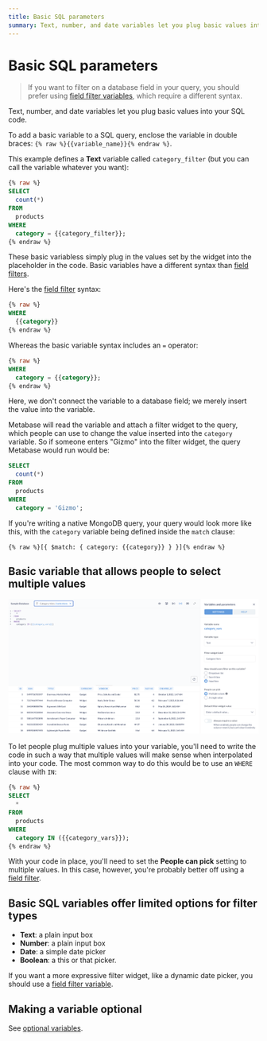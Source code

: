 ```yaml
---
title: Basic SQL parameters
summary: Text, number, and date variables let you plug basic values into your SQL code.
---
```


# Basic SQL parameters

> If you want to filter on a database field in your query, you should prefer using [field filter variables](./sql-parameters.md), which require a different syntax.

Text, number, and date variables let you plug basic values into your SQL code. 

To add a basic variable to a SQL query, enclose the variable in double braces: `{% raw %}{{variable_name}}{% endraw %}`.

This example defines a **Text** variable called `category_filter` (but you can call the variable whatever you want):

```sql
{% raw %}
SELECT
  count(*)
FROM
  products
WHERE
  category = {{category_filter}};
{% endraw %}
```

These basic variabless simply plug in the values set by the widget into the placeholder in the code. Basic variables have a different syntax than [field filters](./sql-parameters.md).

Here's the [field filter](./field-filters.md) syntax:

```sql
{% raw %}
WHERE
  {{category}}
{% endraw %}
```

Whereas the basic variable syntax includes an `=` operator:

```sql
{% raw %}
WHERE
  category = {{category}};
{% endraw %}
```

Here, we don't connect the variable to a database field; we merely insert the value into the variable.

Metabase will read the variable and attach a filter widget to the query, which people can use to change the value inserted into the `category` variable. So if someone enters "Gizmo" into the filter widget, the query Metabase would run would be:

```sql
SELECT
  count(*)
FROM
  products
WHERE
  category = 'Gizmo';
```

If you're writing a native MongoDB query, your query would look more like this, with the `category` variable being defined inside the `match` clause:

```
{% raw %}[{ $match: { category: {{category}} } }]{% endraw %}
```

## Basic variable that allows people to select multiple values

![Basic variable with multiple values](../images/multiple-values.png)

To let people plug multiple values into your variable, you'll need to write the code in such a way that multiple values will make sense when interpolated into your code. The most common way to do this would be to use an `WHERE` clause with `IN`:

```sql
{% raw %}
SELECT
  *
FROM
  products
WHERE
  category IN ({{category_vars}});
{% endraw %}
```

With your code in place, you'll need to set the **People can pick** setting to multiple values. In this case, however, you're probably better off using a [field filter](./field-filters.md).

## Basic SQL variables offer limited options for filter types

- **Text**: a plain input box
- **Number**: a plain input box
- **Date**: a simple date picker
- **Boolean**: a this or that picker.

If you want a more expressive filter widget, like a dynamic date picker, you should use a [field filter variable](./field-filters.md).

## Making a variable optional

See [optional variables](./optional-variables.md).